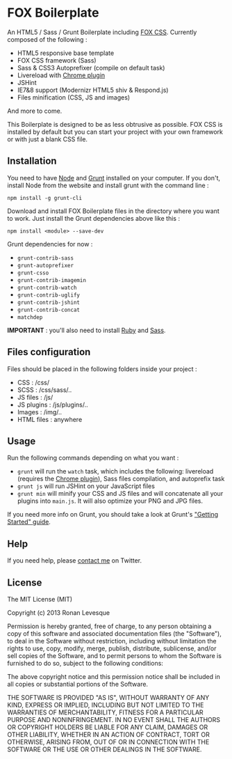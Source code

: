 # FOX Boilerplate

An HTML5 / Sass / Grunt Boilerplate including [FOX CSS](http://fox-css.com). Currently composed of the following :

* HTML5 responsive base template
* FOX CSS framework (Sass)
* Sass & CSS3 Autoprefixer (compile on default task)
* Livereload with [Chrome plugin](https://chrome.google.com/webstore/detail/livereload/jnihajbhpnppcggbcgedagnkighmdlei)
* JSHint
* IE7&8 support (Modernizr HTML5 shiv & Respond.js)
* Files minification (CSS, JS and images)

And more to come.

This Boilerplate is designed to be as less obtrusive as possible. FOX CSS is installed by default but you can start your project with your own framework or with just a blank CSS file.

## Installation

You need to have [Node](http://nodejs.org/) and [Grunt](http://gruntjs.com/) installed on your computer. If you don't, install Node from the website and install grunt with the command line :

	npm install -g grunt-cli

Download and install FOX Boilerplate files in the directory where you want to work. Just install the Grunt dependencies above like this :

	npm install <module> --save-dev

Grunt dependencies for now :

* `grunt-contrib-sass`
* `grunt-autoprefixer`
* `grunt-csso`
* `grunt-contrib-imagemin`
* `grunt-contrib-watch`
* `grunt-contrib-uglify`
* `grunt-contrib-jshint`
* `grunt-contrib-concat`
* `matchdep`

**IMPORTANT** : you'll also need to install [Ruby](https://www.ruby-lang.org) and [Sass](http://sass-lang.com/).

## Files configuration

Files should be placed in the following folders inside your project :

* CSS : /css/
* SCSS : /css/sass/..
* JS files : /js/
* JS plugins : /js/plugins/..
* Images : /img/..
* HTML files : anywhere

## Usage

 Run the following commands depending on what you want :

* `grunt` will run the `watch` task, which includes the following: livereload (requires the [Chrome plugin](https://chrome.google.com/webstore/detail/livereload/jnihajbhpnppcggbcgedagnkighmdlei)), Sass files compilation, and autoprefix task
* `grunt js` will run JSHint on your JavaScript files
* `grunt min` will minify your CSS and JS files and will concatenate all your plugins into `main.js`. It will also optimize your PNG and JPG files.

If you need more info on Grunt, you should take a look at Grunt's ["Getting Started" guide](http://gruntjs.com/getting-started).

## Help

If you need help, please [contact me](https://twitter.com/eskiiss) on Twitter.

## License

The MIT License (MIT)

Copyright (c) 2013 Ronan Levesque

Permission is hereby granted, free of charge, to any person obtaining a copy
of this software and associated documentation files (the "Software"), to deal
in the Software without restriction, including without limitation the rights
to use, copy, modify, merge, publish, distribute, sublicense, and/or sell
copies of the Software, and to permit persons to whom the Software is
furnished to do so, subject to the following conditions:

The above copyright notice and this permission notice shall be included in
all copies or substantial portions of the Software.

THE SOFTWARE IS PROVIDED "AS IS", WITHOUT WARRANTY OF ANY KIND, EXPRESS OR
IMPLIED, INCLUDING BUT NOT LIMITED TO THE WARRANTIES OF MERCHANTABILITY,
FITNESS FOR A PARTICULAR PURPOSE AND NONINFRINGEMENT. IN NO EVENT SHALL THE
AUTHORS OR COPYRIGHT HOLDERS BE LIABLE FOR ANY CLAIM, DAMAGES OR OTHER
LIABILITY, WHETHER IN AN ACTION OF CONTRACT, TORT OR OTHERWISE, ARISING FROM,
OUT OF OR IN CONNECTION WITH THE SOFTWARE OR THE USE OR OTHER DEALINGS IN
THE SOFTWARE.

